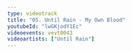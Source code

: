 ```yaml
---
type: videotrack
title: "05. Until Rain - My Own Blood"
youtubeId: "lwGKjodY1Ec"
videoevents: vevt0043
videoartists: ["Until Rain"]
---
```

